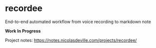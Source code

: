 # recordee
End-to-end automated workflow from voice recording to markdown note

**Work In Progress**

Project notes: https://notes.nicolasdeville.com/projects/recordee/
